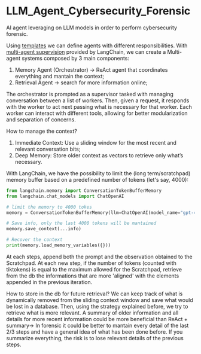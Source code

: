 # LLM_Agent_Cybersecurity_Forensic
AI agent leveraging on LLM models in order to perform cybersecurity forensic.

Using [templates](https://langchain-ai.github.io/langgraph/concepts/template_applications/) we can define agents with different responsibilities. With [multi-agent supervision](https://langchain-ai.github.io/langgraph/tutorials/multi_agent/agent_supervisor/) provided by LangChain, we can create a Multi-agent systems composed by 3 main components:
1. Memory Agent (Orchestrator) -> ReAct agent that coordinates everything and mantain the context;
2. Retrieval Agent -> search for more information online;


The orchestrator is prompted as a supervisor tasked with managing conversation between a list of workers. Then, given a request, it responds with the worker to act next passing what is necessary for that worker. Each worker can interact with different tools, allowing for better modularization and separation of concerns.  

How to manage the context?  
1. Immediate Context: Use a sliding window for the most recent and relevant conversation bits; 
2. Deep Memory: Store older context as vectors to retrieve only what’s necessary. 


With LangChain, we have the possibility to limit the (long term/scratchpad) memory buffer based on a predefined number of tokens (let's say, 4000):

```python
from langchain.memory import ConversationTokenBufferMemory
from langchain.chat_models import ChatOpenAI

# limit the memory to 4000 tokes
memory = ConversationTokenBufferMemory(llm=ChatOpenAI(model_name="gpt-4-turbo"), max_token_limit=4000)

# Save info, only the last 4000 tokens will be mantained
memory.save_context(...info)

# Recover the context
print(memory.load_memory_variables({}))
```

At each steps, append both the prompt and the observation obtained to the Scratchpad. At each new step, if the number of tokens (counted with tiktokens) is equal to the maximum allowed for the Scratchpad, retrieve from the db the informations that are more 'aligned' with the elements appended in the previous iteration.   

How to store in the db for future retrieval? We can keep track of what is dynamically removed from the sliding context window and save what would be lost in a database. Then, using the strategy explained before, we try to retrieve what is more relevant. A summary of older information and all details for more recent information could be more beneficial than ReAct + summary-> In forensic it could be better to mantain every detail of the last 2/3 steps and have a general idea of what has been done before. If you summarize everything, the risk is to lose relevant details of the previous steps.

